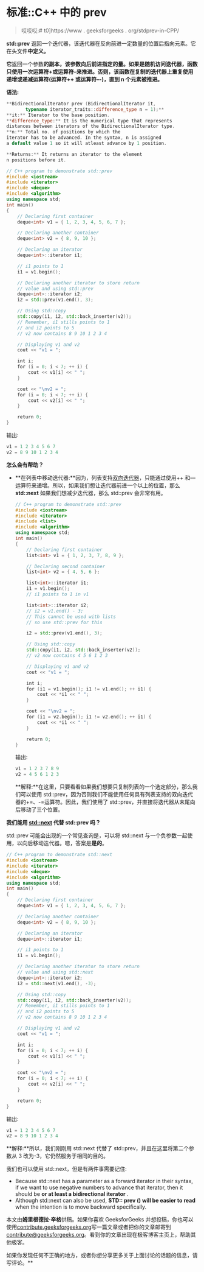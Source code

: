 # 标准::C++ 中的 prev

> 哎哎哎:# t0]https://www . geeksforgeeks . org/stdprev-in-CPP/

**std::prev** 返回一个迭代器，该迭代器在反向前进一定数量的位置后指向元素。它在头文件**中定义。**

**它**返回一个参数**的副本，该参数向后前进指定的量。如果是随机访问迭代器，函数只使用一次运算符+或运算符–来推进。否则，该函数在复制的迭代器上重复使用递增或递减运算符(运算符++ 或运算符–-)，直到 n 个元素被推进。**

**语法:**

```cpp
**BidirectionalIterator prev (BidirectionalIterator it,
       typename iterator_traits::difference_type n = 1);**
**it:** Iterator to the base position.
**difference_type:** It is the numerical type that represents 
distances between iterators of the BidirectionalIterator type.
**n:** Total no. of positions by which the
iterator has to be advanced. In the syntax, n is assigned
a default value 1 so it will atleast advance by 1 position.

**Returns:** It returns an iterator to the element 
n positions before it. 
```

 ```cpp
// C++ program to demonstrate std::prev
#include <iostream>
#include <iterator>
#include <deque>
#include <algorithm>
using namespace std;
int main()
{
    // Declaring first container
    deque<int> v1 = { 1, 2, 3, 4, 5, 6, 7 };

    // Declaring another container
    deque<int> v2 = { 8, 9, 10 };

    // Declaring an iterator
    deque<int>::iterator i1;

    // i1 points to 1
    i1 = v1.begin();

    // Declaring another iterator to store return
    // value and using std::prev
    deque<int>::iterator i2;
    i2 = std::prev(v1.end(), 3);

    // Using std::copy
    std::copy(i1, i2, std::back_inserter(v2));
    // Remember, i1 stills points to 1
    // and i2 points to 5
    // v2 now contains 8 9 10 1 2 3 4

    // Displaying v1 and v2
    cout << "v1 = ";

    int i;
    for (i = 0; i < 7; ++ i) {
        cout << v1[i] << " ";
    }

    cout << "\nv2 = ";
    for (i = 0; i < 7; ++ i) {
        cout << v2[i] << " ";
    }

    return 0;
}
```

输出:

```cpp
v1 = 1 2 3 4 5 6 7
v2 = 8 9 10 1 2 3 4

```

**怎么会有帮助？**

*   **在列表中移动迭代器:**因为，列表支持[双向迭代器](https://www.geeksforgeeks.org/bidirectional-iterators-in-cpp/)，只能通过使用++ 和––运算符来递增。所以，如果我们想让迭代器前进一个以上的位置，那么 **std::next** 如果我们想减少迭代器，那么 std::prev 会非常有用。

    ```cpp
    // C++ program to demonstrate std::prev
    #include <iostream>
    #include <iterator>
    #include <list>
    #include <algorithm>
    using namespace std;
    int main()
    {
        // Declaring first container
        list<int> v1 = { 1, 2, 3, 7, 8, 9 };

        // Declaring second container
        list<int> v2 = { 4, 5, 6 };

        list<int>::iterator i1;
        i1 = v1.begin();
        // i1 points to 1 in v1

        list<int>::iterator i2;
        // i2 = v1.end() - 3;
        // This cannot be used with lists
        // so use std::prev for this

        i2 = std::prev(v1.end(), 3);

        // Using std::copy
        std::copy(i1, i2, std::back_inserter(v2));
        // v2 now contains 4 5 6 1 2 3

        // Displaying v1 and v2
        cout << "v1 = ";

        int i;
        for (i1 = v1.begin(); i1 != v1.end(); ++ i1) {
            cout << *i1 << " ";
        }

        cout << "\nv2 = ";
        for (i1 = v2.begin(); i1 != v2.end(); ++ i1) {
            cout << *i1 << " ";
        }

        return 0;
    }
    ```

    输出:

    ```cpp
    v1 = 1 2 3 7 8 9
    v2 = 4 5 6 1 2 3 

    ```

    **解释:**在这里，只要看看如果我们想要只复制列表的一个选定部分，那么我们可以使用 std::prev，因为否则我们不能使用任何具有列表支持的双向迭代器的+=、-=运算符。因此，我们使用了 std::prev，并直接将迭代器从末尾向后移动了三个位置。

**我们能用 [std::next](https://www.geeksforgeeks.org/stdnext-in-cpp/) 代替 std::prev 吗？**

std::prev 可能会出现的一个常见查询是，可以将 std::next 与一个负参数一起使用，以向后移动迭代器。嗯，答案是**是的**。

```cpp
// C++ program to demonstrate std::next
#include <iostream>
#include <iterator>
#include <deque>
#include <algorithm>
using namespace std;
int main()
{
    // Declaring first container
    deque<int> v1 = { 1, 2, 3, 4, 5, 6, 7 };

    // Declaring another container
    deque<int> v2 = { 8, 9, 10 };

    // Declaring an iterator
    deque<int>::iterator i1;

    // i1 points to 1
    i1 = v1.begin();

    // Declaring another iterator to store return
    // value and using std::next
    deque<int>::iterator i2;
    i2 = std::next(v1.end(), -3);

    // Using std::copy
    std::copy(i1, i2, std::back_inserter(v2));
    // Remember, i1 stills points to 1
    // and i2 points to 5
    // v2 now contains 8 9 10 1 2 3 4

    // Displaying v1 and v2
    cout << "v1 = ";

    int i;
    for (i = 0; i < 7; ++ i) {
        cout << v1[i] << " ";
    }

    cout << "\nv2 = ";
    for (i = 0; i < 7; ++ i) {
        cout << v2[i] << " ";
    }

    return 0;
}
```

输出:

```cpp
v1 = 1 2 3 4 5 6 7
v2 = 8 9 10 1 2 3 4

```

**解释:**所以，我们刚刚用 std::next 代替了 std::prev，并且在这里将第二个参数从 3 改为-3，它仍然服务于相同的目的。

我们也可以使用 std::next，但是有两件事需要记住:

*   Because std::next has a parameter as a forward iterator in their syntax, if we want to use negative numbers to advance that iterator, then it should be **or at least a bidirectional iterator** .
*   Although std::next can also be used, **STD:: prev () will be easier to read** when the intention is to move backward specifically.

本文由**姆里根德拉·辛格**供稿。如果你喜欢 GeeksforGeeks 并想投稿，你也可以使用[contribute.geeksforgeeks.org](http://www.contribute.geeksforgeeks.org)写一篇文章或者把你的文章邮寄到 contribute@geeksforgeeks.org。看到你的文章出现在极客博客主页上，帮助其他极客。

如果你发现任何不正确的地方，或者你想分享更多关于上面讨论的话题的信息，请写评论。**